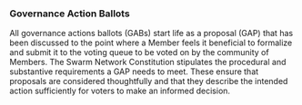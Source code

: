 ### Governance Action Ballots
All governance actions ballots (GABs) start life as a proposal (GAP) that has been discussed to the point where a Member feels it beneficial to formalize and submit it to the voting queue to be voted on by the community of Members. The Swarm Network Constitution stipulates the procedural and substantive requirements a GAP needs to meet. These ensure that proposals are considered thoughtfully and that they describe the intended action sufficiently for voters to make an informed decision.
